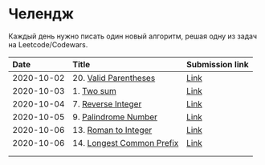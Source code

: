 # Челендж

Каждый день нужно писать один новый алгоритм, решая одну из задач на Leetcode/Codewars.

| Date       | Title             | Submission link                                            |
|:-----------|:------------------|:-----------------------------------------------------------|
| 2020-10-02 | 20. [Valid Parentheses](https://leetcode.com/problems/valid-parentheses/) | [Link](https://leetcode.com/submissions/detail/403556615/) |
| 2020-10-03 | 1. [Two sum](https://leetcode.com/problems/two-sum/) | [Link](https://leetcode.com/submissions/detail/404278498/) |
| 2020-10-04 | 7. [Reverse Integer](https://leetcode.com/problems/reverse-integer/) | [Link](https://leetcode.com/submissions/detail/404292011/) |
| 2020-10-05 | 9. [Palindrome Number](https://leetcode.com/problems/palindrome-number/) | [Link](https://leetcode.com/submissions/detail/404922855/) |
| 2020-10-06 | 13. [Roman to Integer](https://leetcode.com/problems/roman-to-integer/) | [Link](https://leetcode.com/submissions/detail/405177626/) |
| 2020-10-06 | 14. [Longest Common Prefix](https://leetcode.com/problems/longest-common-prefix/) | [Link](https://leetcode.com/submissions/detail/405582581/) |
|            |                   |                                                            |
|            |                   |                                                            |
